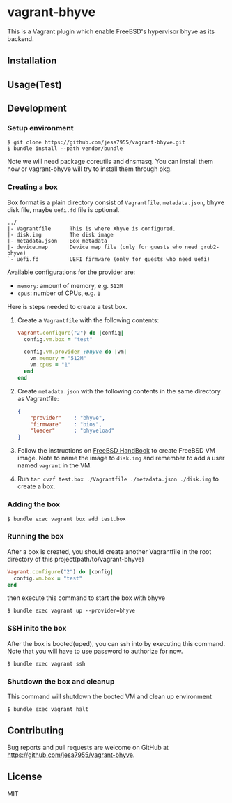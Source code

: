 # vagrant-bhyve

This is a Vagrant plugin which enable FreeBSD's hypervisor bhyve as its backend.

## Installation

## Usage(Test)

## Development

### Setup environment

    $ git clone https://github.com/jesa7955/vagrant-bhyve.git
    $ bundle install --path vendor/bundle

Note we will need package coreutils and dnsmasq. You can install them now or vagrant-bhyve will try to install them through pkg.

### Creating a box

Box format is a plain directory consist of `Vagrantfile`, `metadata.json`, bhyve disk file, maybe `uefi.fd` file is optional.

```
../
|- Vagrantfile      This is where Xhyve is configured.
|- disk.img         The disk image
|- metadata.json    Box metadata
|- device.map	    Device map file (only for guests who need grub2-bhyve)
`- uefi.fd          UEFI firmware (only for guests who need uefi)
```

Available configurations for the provider are:

* `memory`: amount of memory, e.g. `512M`
* `cpus`: number of CPUs, e.g. `1`

Here is steps needed to create a test box.

1. Create a `Vagrantfile` with the following contents:

    ```ruby
    Vagrant.configure("2") do |config|
      config.vm.box = "test"

      config.vm.provider :bhyve do |vm|
        vm.memory = "512M"
        vm.cpus = "1"
      end
    end
    ```

2. Create `metadata.json` with the following contents in the same directory as Vagrantfile:

    ```json
    {
        "provider"    : "bhyve",
        "firmware"    : "bios",
        "loader"      : "bhyveload"
    }
    ```

3. Follow the instructions on [FreeBSD HandBook](https://www.freebsd.org/doc/handbook/virtualization-host-bhyve.html) to create FreeBSD VM image. Note to name the image to `disk.img` and remember to add a user named `vagrant` in the VM.
4. Run `tar cvzf test.box ./Vagrantfile ./metadata.json ./disk.img` to create a box.

### Adding the box

    $ bundle exec vagrant box add test.box

### Running the box

After a box is created, you should create another Vagrantfile in the root directory of this project(path/to/vagrant-bhyve)

```ruby
Vagrant.configure("2") do |config|
  config.vm.box = "test"
end
```

then execute this command to start the box with bhyve

    $ bundle exec vagrant up --provider=bhyve

### SSH inito the box

After the box is booted(uped), you can ssh into by executing this command. Note that you will have to use password to authorize for now.

    $ bundle exec vagrant ssh

### Shutdown the box and cleanup

This command will shutdown the booted VM and clean up environment

    $ bundle exec vagrant halt


## Contributing

Bug reports and pull requests are welcome on GitHub at https://github.com/jesa7955/vagrant-bhyve.


## License

MIT
